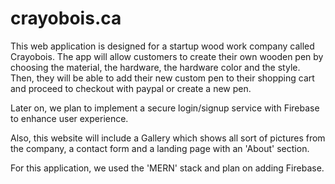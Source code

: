 # crayobois.ca

This web application is designed for a startup wood work company called Crayobois. The app will allow customers to create their own wooden
pen by choosing the material, the hardware, the hardware color and the style. Then, they will be able to add their new custom pen to their
shopping cart and proceed to checkout with paypal or create a new pen. 

Later on, we plan to implement a secure login/signup service with Firebase to enhance user experience.

Also, this website will include a Gallery which shows all sort of pictures from the company, a contact form and a landing page with an
'About' section.

For this application, we used the 'MERN' stack and plan on adding Firebase.

